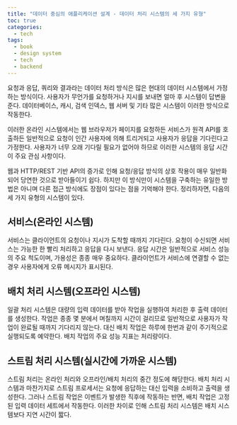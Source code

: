 ```yaml
---
title: "데이터 중심의 애플리케이션 설계 - 데이터 처리 시스템의 세 가지 유형"
toc: true
categories:
  - tech
tags:
  - book
  - design system
  - tech
  - backend
---
```


요청과 응답, 쿼리와 결과라는 데이터 처리 방식은 많은 현대의 데이터 시스템에서 가정하는 방식이다. 사용자가 무언가를 요청하거나 지시를 보내면 얼마 후 시스템이 답변을 준다. 데이터베이스, 캐시, 검색 인덱스, 웹 서버 및 기타 많은 시스템이 이러한 방식으로 작동한다.

이러한 온라인 시스템에서는 웹 브라우저가 페이지를 요청하든 서비스가 원격 API를 호출하든 일반적으로 요청이 인간 사용자에 의해 트리거되고 사용자가 응답을 기다린다고 가정한다. 사용자가 너무 오래 기다릴 필요가 없어야 하므로 이러한 시스템의 응답 시간이 주요 관심 사항이다.

웹과 HTTP/REST 기반 API의 증가로 인해 요청/응답 방식의 상호 작용이 매우 일반화되어 당연한 것으로 받아들이기 쉽다. 하지만 이 방식만이 시스템을 구축하는 유일한 방법은 아니며 다른 접근 방식에도 장점이 있다는 점을 기억해야 한다. 정리하자면, 다음의 세 가지 유형의 시스템이 있다.

## 서비스(온라인 시스템)

서비스는 클라이언트의 요청이나 지시가 도착할 때까지 기다린다. 요청이 수신되면 서비스는 가능한 한 빨리 처리하고 응답을 다시 보낸다. 응답 시간은 일반적으로 서비스 성능의 주요 척도이며, 가용성은 종종 매우 중요하다. 클라이언트가 서비스에 연결할 수 없는 경우 사용자에게 오류 메시지가 표시된다.

## 배치 처리 시스템(오프라인 시스템)

일괄 처리 시스템은 대량의 입력 데이터를 받아 작업을 실행하여 처리한 후 출력 데이터를 생성한다. 작업은 종종 몇 분에서 며칠까지 시간이 걸리므로 일반적으로 사용자가 작업이 완료될 때까지 기다리지 않는다. 대신 배치 작업은 하루에 한번과 같이 주기적으로 실행되도록 예약한다. 배치 작업의 주요 성능 지표는 처리량이다.

## 스트림 처리 시스템(실시간에 가까운 시스템)

스트림 처리는 온라인 처리와 오프라인/배치 처리의 중간 정도에 해당한다. 배치 처리 시스템과 마찬가지로 스트림 프로세서는 요청에 응답하는 대신 입력을 소비하고 출력을 생성한다. 그러나 스트림 작업은 이벤트가 발생한 직후에 작동하는 반면, 배치 작업은 고정된 입력 데이터 세트에서 작동한다. 이러한 차이로 인해 스트림 처리 시스템은 배치 시스템보다 지연 시간이 짧다.
